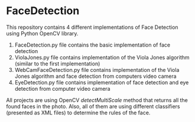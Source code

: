 # FaceDetection

This repository contains 4 different implementations of Face Detection using Python OpenCV library.

1. FaceDetection.py file contains the basic implementation of face detection
2. ViolaJones.py file contains implementation of the Viola Jones algorithm (similar to the first implementation)
3. WebCamFaceDetection.py file contains implementation of the Viola Jones algorithm and face detection from computers video camera
4. EyeDetection.py file contains implementation of face detection and eye detection from computer video camera

All projects are using OpenCV *detectMultiScale* method that returns all the found faces in the photo. Also, all of them are using different classifiers (presented as XML files) to determine the rules of the face.
